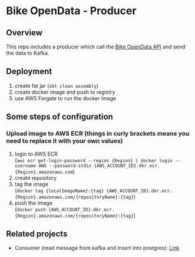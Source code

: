 # Bike OpenData - Producer

## Overview
This repo includes a producer which call the [Bike OpenData API](https://tcgbusfs.blob.core.windows.net/dotapp/youbike/v2/youbike_immediate.json) and send the data to Kafka.

## Deployment
1. create fat jar (`sbt clean assembly`)
2. create docker image and push to registry
3. use AWS Fargate to run the docker image

## Some steps of configuration
### Upload image to AWS ECR (things in curly brackets means you need to replace it with your own values)
1. login to AWS ECR   
   (`aws ecr get-login-password --region {Region} | docker login --username AWS --password-stdin {AWS_ACCOUNT_ID}.dkr.ecr.{Region}.amazonaws.com`)
2. create repository
3. tag the image  
   (`docker tag {localImageName}:{tag} {AWS_ACCOUNT_ID}.dkr.ecr.{Region}.amazonaws.com/{repositoryName}:{tag}`)
4. push the image  
   (`docker push {AWS_ACCOUNT_ID}.dkr.ecr.{Region}.amazonaws.com/{repositoryName}:{tag}`)

## Related projects
- Consumer (read message from kafka and insert into postgres): [Link](https://github.com/CuteChuanChuan/__SideProject__BikeOpenData-Consumer/tree/main)